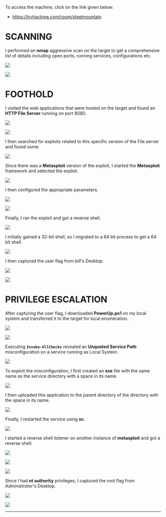 To access the machine, click on the link given below:
- https://tryhackme.com/room/steelmountain

# SCANNING

I performed an **nmap** aggressive scan on the target to get a comprehensive list of details including open ports, running services, configurations etc.

![](IMAGES/1.png)

![](IMAGES/2.png)

# FOOTHOLD

I visited the web applications that were hosted on the target and found an **HTTP File Server** running on port 8080.

![](IMAGES/3.png)

![](IMAGES/4.png)

I then searched for exploits related to this specific version of the File server and found some.

![](IMAGES/5.png)

Since there was a **Metasploit** version of the exploit, I started the **Metasploit** framework and selected the exploit.

![](IMAGES/6.png)

I then configured the appropriate parameters.

![](IMAGES/7.png)

![](IMAGES/8.png)

Finally, I ran the exploit and got a reverse shell.

![](IMAGES/9.png)

I initially gained a 32-bit shell, so I migrated to a 64 bit process to get a 64 bit shell.

![](IMAGES/10.png)

I then captured the user flag from *bill*'s Desktop.

![](IMAGES/11.png)

![](IMAGES/12.png)

# PRIVILEGE ESCALATION

After capturing the user flag, I downloaded **PowerUp.ps1** on my local system and transferred it to the target for local enumeration.

![](IMAGES/13.png)

![](IMAGES/14.png)

Executing **`Invoke-AllChecks`** revealed an **Unquoted Service Path** misconfiguration on a service running as Local System.

![](IMAGES/15.png)

To exploit the misconfiguration, I first created an **exe** file with the same name as the service directory with a space in its name.

![](IMAGES/16.png)

I then uploaded this application to the parent directory of the directory with the space in its name.

![](IMAGES/17.png)

Finally, I restarted the service using **sc**.

![](IMAGES/18.png)

I started a reverse shell listener on another instance of **metasploit** and got a reverse shell.

![](IMAGES/19.png)

![](IMAGES/20.png)

![](IMAGES/21.png)

Since I had **nt authority** privileges, I captured the root flag from *Administrator*'s Desktop.

![](IMAGES/22.png)

![](IMAGES/23.png)

---
